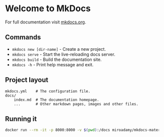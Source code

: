 # Welcome to MkDocs

For full documentation visit [mkdocs.org](https://www.mkdocs.org).

## Commands

* `mkdocs new [dir-name]` - Create a new project.
* `mkdocs serve` - Start the live-reloading docs server.
* `mkdocs build` - Build the documentation site.
* `mkdocs -h` - Print help message and exit.

## Project layout

    mkdocs.yml    # The configuration file.
    docs/
        index.md  # The documentation homepage.
        ...       # Other markdown pages, images and other files.

## Running it

```bash
docker run --rm -it -p 8000:8000 -v $(pwd):/docs miroadamy/mkdocs-material
```
